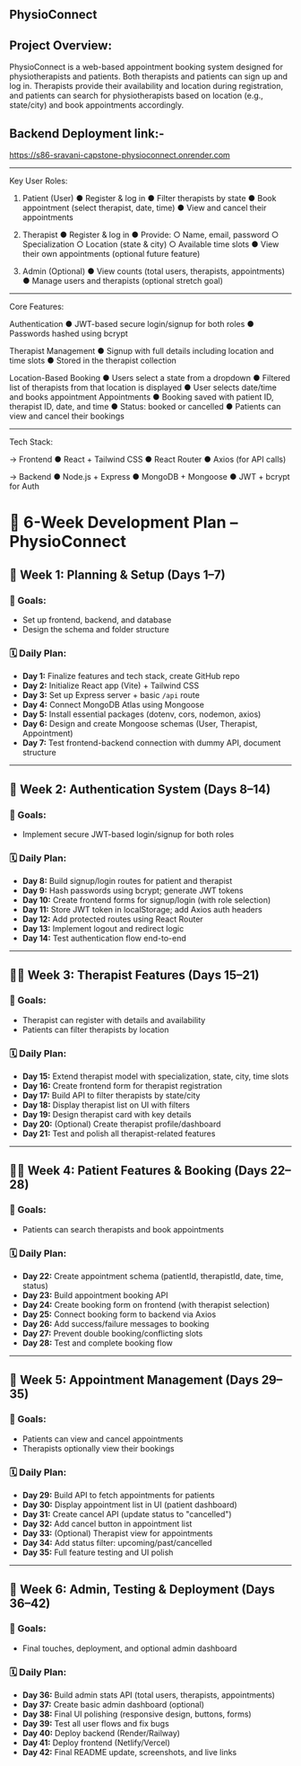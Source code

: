 ## PhysioConnect

## Project Overview:
PhysioConnect is a web-based appointment booking system designed for physiotherapists and patients. Both therapists and patients can sign up and log in. Therapists provide their availability and location during registration, and patients can search for physiotherapists based on location (e.g., state/city) and book appointments accordingly.


## Backend Deployment link:-

https://s86-sravani-capstone-physioconnect.onrender.com


________________________________________
Key User Roles:

1. Patient (User)
●	Register & log in
●	Filter therapists by state
●	Book appointment (select therapist, date, time)
●	View and cancel their appointments

3. Therapist
●	Register & log in
●	Provide:
○	Name, email, password
○	Specialization
○	Location (state & city)
○	Available time slots
●	View their own appointments (optional future feature)

5. Admin (Optional)
●	View counts (total users, therapists, appointments)
●	Manage users and therapists (optional stretch goal)

________________________________________
Core Features: 

Authentication
●	JWT-based secure login/signup for both roles
●	Passwords hashed using bcrypt

Therapist Management
●	Signup with full details including location and time slots
●	Stored in the therapist collection

Location-Based Booking
●	Users select a state from a dropdown
●	Filtered list of therapists from that location is displayed
●	User selects date/time and books appointment
Appointments
●	Booking saved with patient ID, therapist ID, date, and time
●	Status: booked or cancelled
●	Patients can view and cancel their bookings
________________________________________
Tech Stack:

-> Frontend
●	React + Tailwind CSS
●	React Router
●	Axios (for API calls)

-> Backend
●	Node.js + Express
●	MongoDB + Mongoose
●	JWT + bcrypt for Auth


# 📅 6-Week Development Plan – PhysioConnect


## 🏁 Week 1: Planning & Setup (Days 1–7)

### 🎯 Goals:
- Set up frontend, backend, and database
- Design the schema and folder structure

### 🗓️ Daily Plan:
- **Day 1:** Finalize features and tech stack, create GitHub repo
- **Day 2:** Initialize React app (Vite) + Tailwind CSS
- **Day 3:** Set up Express server + basic `/api` route
- **Day 4:** Connect MongoDB Atlas using Mongoose
- **Day 5:** Install essential packages (dotenv, cors, nodemon, axios)
- **Day 6:** Design and create Mongoose schemas (User, Therapist, Appointment)
- **Day 7:** Test frontend-backend connection with dummy API, document structure

---

## 🔐 Week 2: Authentication System (Days 8–14)

### 🎯 Goals:
- Implement secure JWT-based login/signup for both roles

### 🗓️ Daily Plan:
- **Day 8:** Build signup/login routes for patient and therapist
- **Day 9:** Hash passwords using bcrypt; generate JWT tokens
- **Day 10:** Create frontend forms for signup/login (with role selection)
- **Day 11:** Store JWT token in localStorage; add Axios auth headers
- **Day 12:** Add protected routes using React Router
- **Day 13:** Implement logout and redirect logic
- **Day 14:** Test authentication flow end-to-end

---

## 🧑‍⚕️ Week 3: Therapist Features (Days 15–21)

### 🎯 Goals:
- Therapist can register with details and availability
- Patients can filter therapists by location

### 🗓️ Daily Plan:
- **Day 15:** Extend therapist model with specialization, state, city, time slots
- **Day 16:** Create frontend form for therapist registration
- **Day 17:** Build API to filter therapists by state/city
- **Day 18:** Display therapist list on UI with filters
- **Day 19:** Design therapist card with key details
- **Day 20:** (Optional) Create therapist profile/dashboard
- **Day 21:** Test and polish all therapist-related features

---

## 👩‍🦽 Week 4: Patient Features & Booking (Days 22–28)

### 🎯 Goals:
- Patients can search therapists and book appointments

### 🗓️ Daily Plan:
- **Day 22:** Create appointment schema (patientId, therapistId, date, time, status)
- **Day 23:** Build appointment booking API
- **Day 24:** Create booking form on frontend (with therapist selection)
- **Day 25:** Connect booking form to backend via Axios
- **Day 26:** Add success/failure messages to booking
- **Day 27:** Prevent double booking/conflicting slots
- **Day 28:** Test and complete booking flow

---

## 📆 Week 5: Appointment Management (Days 29–35)

### 🎯 Goals:
- Patients can view and cancel appointments
- Therapists optionally view their bookings

### 🗓️ Daily Plan:
- **Day 29:** Build API to fetch appointments for patients
- **Day 30:** Display appointment list in UI (patient dashboard)
- **Day 31:** Create cancel API (update status to "cancelled")
- **Day 32:** Add cancel button in appointment list
- **Day 33:** (Optional) Therapist view for appointments
- **Day 34:** Add status filter: upcoming/past/cancelled
- **Day 35:** Full feature testing and UI polish

---

## 🚀 Week 6: Admin, Testing & Deployment (Days 36–42)

### 🎯 Goals:
- Final touches, deployment, and optional admin dashboard

### 🗓️ Daily Plan:
- **Day 36:** Build admin stats API (total users, therapists, appointments)
- **Day 37:** Create basic admin dashboard (optional)
- **Day 38:** Final UI polishing (responsive design, buttons, forms)
- **Day 39:** Test all user flows and fix bugs
- **Day 40:** Deploy backend (Render/Railway)
- **Day 41:** Deploy frontend (Netlify/Vercel)
- **Day 42:** Final README update, screenshots, and live links






